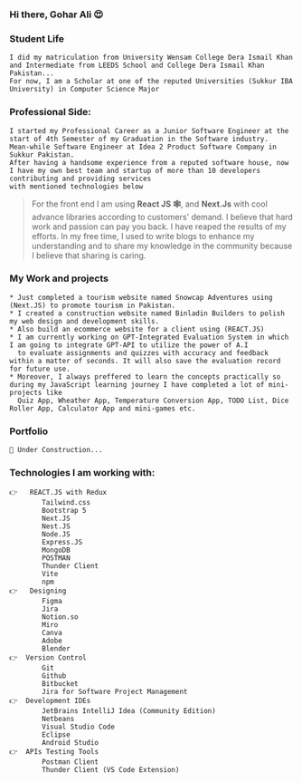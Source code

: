 ### Hi there, Gohar Ali 😍 

    
### Student Life
    I did my matriculation from University Wensam College Dera Ismail Khan and Intermediate from LEEDS School and College Dera Ismail Khan Pakistan... 
    For now, I am a Scholar at one of the reputed Universities (Sukkur IBA University) in Computer Science Major

###  Professional Side:
    I started my Professional Career as a Junior Software Engineer at the start of 4th Semester of my Graduation in the Software industry.
    Mean-while Software Engineer at Idea 2 Product Software Company in Sukkur Pakistan. 
    After having a handsome experience from a reputed software house, now I have my own best team and startup of more than 10 developers contributing and providing services 
    with mentioned technologies below
>   For the front end I am using **React JS 🕸️**, and **Next.Js** with cool advance libraries according to customers' demand.
    I believe that hard work and passion can pay you back. I have reaped the results of my efforts. In my free time, I used to write blogs to enhance my      understanding and to share my knowledge in the community because I believe that sharing is caring.
### My Work and projects
    * Just completed a tourism website named Snowcap Adventures using (Next.JS) to promote tourism in Pakistan.
    * I created a construction website named Binladin Builders to polish my web design and development skills.
    * Also build an ecommerce website for a client using (REACT.JS)
    * I am currently working on GPT-Integrated Evaluation System in which I am going to integrate GPT-API to utilize the power of A.I 
      to evaluate assignments and quizzes with accuracy and feedback within a matter of seconds. It will also save the evaluation record for future use.
    * Moreover, I always preffered to learn the concepts practically so during my JavaScript learning journey I have completed a lot of mini-projects like 
      Quiz App, Wheather App, Temperature Conversion App, TODO List, Dice Roller App, Calculator App and mini-games etc.  
### Portfolio    
    🔗 Under Construction...

### Technologies I am working with:
    👉   REACT.JS with Redux
            Tailwind.css
            Bootstrap 5
            Next.JS
            Nest.JS
            Node.JS
            Express.JS
            MongoDB
            POSTMAN
            Thunder Client
            Vite 
            npm
    👉	Designing
            Figma
            Jira
            Notion.so
            Miro
            Canva
            Adobe 
            Blender
    👉  Version Control
            Git
            Github
            Bitbucket
            Jira for Software Project Management
    👉  Development IDEs
            JetBrains IntelliJ Idea (Community Edition)
            Netbeans
            Visual Studio Code
            Eclipse
            Android Studio
    👉  APIs Testing Tools
            Postman Client
            Thunder Client (VS Code Extension)
